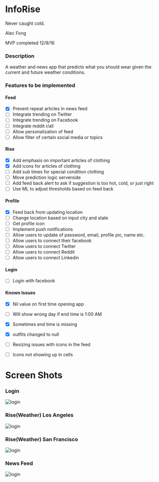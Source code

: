 # InfoRise
Never caught cold.

Alec Fong

MVP completed 12/9/16

### Description
A weather and news app that predicts what you should wear given the current and future weather conditions.

### Features to be implemented
#### Feed
- [x] Prevent repeat articles in news feed
- [ ] Integrate trending on Twitter
- [ ] Integrate trending on Facebook
- [ ] Integrate reddit r/all
- [ ] Allow personalization of feed
- [ ] Allow filter of certain social media or topics

#### Rise
- [x] Add emphasis on important articles of clothing
- [x] Add icons for articles of clothing
- [ ] Add sub times for special condition clothing
- [ ] Move prediction logic serverside
- [ ] Add feed back alert to ask if suggestion is too hot, cold, or just right
- [ ] Use ML to adjust thresholds based on feed back

#### Profile
- [x] Feed back from updating location
- [ ] Change location based on input city and state
- [ ] Get profile icon
- [ ] Implement push notifications
- [ ] Allow users to update of password, email, profile pic, name etc.
- [ ] Allow users to connect their facebook
- [ ] Allow users to connect Twitter
- [ ] Allow users to connect Reddit
- [ ] Allow users to connect Linkedin

#### Login
- [ ] Login with facebook

#### Known Issues
- [x] Nil value on first time opening app
- [ ] Will show wrong day if end time is 1:00 AM
- [x] Sometimes end time is missing
- [x] outfits changed to null
- [ ] Resizing issues with icons in the feed
- [ ] Icons not showing up in cells


# Screen Shots

### Login
![login](/pics/login.png?raw=true "Login Screen")

### Rise(Weather) Los Angeles
![login](/pics/weatherLA.png?raw=true "Rise LA")

### Rise(Weather) San Francisco 
![login](/pics/weatherSF.png?raw=true "Rise LA")

### News Feed
![login](/pics/newsFeed.png?raw=true "Rise LA")
